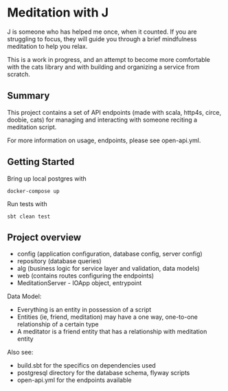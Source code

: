 # Meditation with J

J is someone who has helped me once, when it counted. If you are struggling to focus, they will guide you through a brief mindfulness meditation to help you relax.

This is a work in progress, and an attempt to become more comfortable with the cats library and with building and organizing a service from scratch.

## Summary

This project contains a set of API endpoints (made with scala, http4s, circe, doobie, cats) for managing and interacting with someone reciting a meditation script.

For more information on usage, endpoints, please see open-api.yml.

## Getting Started

Bring up local postgres with 

    docker-compose up 

Run tests with

    sbt clean test 
    
## Project overview

- config (application configuration, database config, server config)
- repository (database queries)
- alg (business logic for service layer and validation, data models)
- web (contains routes configuring the endpoints)
- MeditationServer - IOApp object, entrypoint

Data Model:

- Everything is an entity in possession of a script
- Entities (ie, friend, meditation) may have a one way, one-to-one relationship of a certain type
- A meditator is a friend entity that has a relationship with meditation entity

Also see:

- build.sbt for the specifics on dependencies used
- postgresql directory for the database schema, flyway scripts
- open-api.yml for the endpoints available
